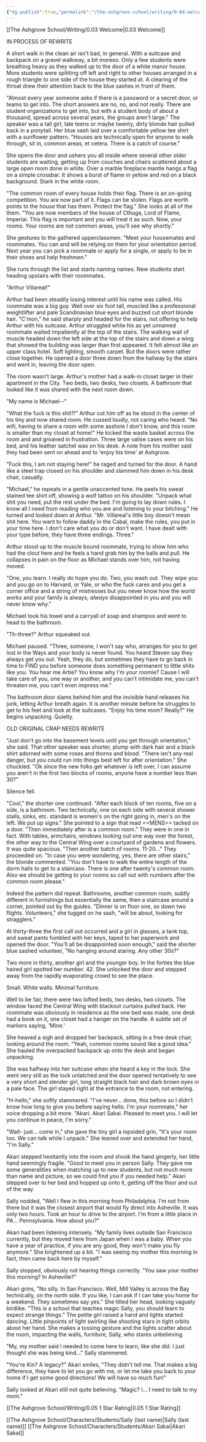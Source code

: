 ```yaml
---
{"dg-publish":true,"permalink":"/the-ashgrove-school/writing/0-04-welcome-to-your-house/"}
---
```


[[The Ashgrove School/Writing/0.03 Welcome\|0.03 Welcome]]

IN PROCESS OF REWRITE

A short walk in the clean air isn't bad, in general. With a suitcase and backpack on a gravel walkway, a bit moreso. Only a few students were breathing heavy as they walked up to the door of a white manor house. More students were splitting off left and right to other houses arranged in a rough triangle to one side of the house they started at. A clearing of the throat drew their attention back to the blue sashes in front of them. 

"Almost every year someone asks if there is a password or a secret door, or teams to get into. The short answers are no, no, and not really. There are student organizations to get into, but with a student body of about a thousand, spread across several years, the groups aren't large." The speaker was a tall girl, late teens or maybe twenty, dirty blonde hair pulled back in a ponytail. Her blue sash laid over a comfortable yellow tee shirt with a sunflower pattern. "Houses are technically open for anyone to walk through, sit in, common areas, et cetera. There is a catch of course." 

She opens the door and ushers you all inside where several other older students are waiting, getting up from couches and chairs scattered about a large open room done in white. Over a marble fireplace mantle hangs a flag on a simple crossbar. It shows a burst of flame in yellow and red on a black background. Stark in the white room. 

"The common room of every house holds their flag. There is an on-going competition. You are now part of it. Flags can be stolen. Flags are worth points to the house that has them. Protect the flag." She looks at all of the them. "You are now members of the house of Cthuga, Lord of Flame, Imperial. This flag is important and you will treat it as such. Now, your rooms. Your rooms are not common areas, you'll see why shortly." 

She gestures to the gathered upperclassmen.  "Meet your housemates and roommates. You can and will be relying on them for your orientation period. Next year you can pick a roommate or apply for a single, or apply to be in their shoes and help freshmen."

She runs through the list and starts naming names. New students start heading upstairs with their roommates. 

"Arthur Villareal!" 

Arthur had been steadily losing interest until his name was called. His roommate was a big guy. Well over six foot tall, muscled like a professional weightlifter and pale Scandinavian blue eyes and buzzed cut short blonde hair. "C'mon," he said sharply and headed for the stairs, not offering to help Arthur with his suitcase. Arthur struggled while his as yet unnamed roommate waited impatiently at the top of the stairs. The walking wall of muscle headed down the left side at the top of the stairs and down a wing that showed the building was larger than first appeared. It felt almost like an upper class hotel. Soft lighting, smooth carpet. But the doors were rather close together. He opened a door three down from the hallway by the stairs and went in, leaving the door open. 

The room wasn't large. Arthur's mother had a walk-in closet larger in their apartment in the City. Two beds, two desks, two closets. A bathroom that looked like it was shared with the next room down. 

"My name is Michael--"

"What the fuck is this shit?!" Arthur cut him off as he stood in the center of his tiny and now shared room. He cussed loudly, not caring who heard. "No wifi, having to share a room with some asshole I don't know, and this room is smaller than my closet at home!" He kicked the waste basket across the room and and groaned in frustration. Three large valise cases were on his bed, and his leather satchel was on his desk. A note from his mother said they had been sent on ahead and to 'enjoy his time' at Ashgrove. 

"Fuck this, I am not staying here!" he raged and turned for the door. A hand like a steel trap closed on his shoulder and slammed him down in his desk chair, casually. 

"Michael," he repeats in a gentle unaccented tone. He peels his sweat stained tee shirt off, showing a wolf tattoo on his shoulder. "Unpack what shit you need, put the rest under the bed. I'm going to lay down rules. I know all I need from reading who you are and listening to your bitching." He turned and looked down at Arthur. "Mr. Villareal's little boy doesn't mean shit here. You want to follow daddy in the Cabal, make the rules, you put in your time here. I don't care what you do or don't want. I have dealt with your type before, they have three endings. Three."

Arthur stood up to the muscle bound roommate, trying to show him who had the clout here and he feels a hand grab him by the balls and pull. He collapses in pain on the floor as Michael stands over him, not having moved. 

"One, you learn. I really do hope you do. Two, you wash out. They wipe you and you go on to Harvard, or Yale, or who the fuck cares and you get a corner office and a string of mistresses but you never know how the world *works* and your family is always, *always* disappointed in you and you will never know why."

Michael took his towel and a carryall of soap and shampoo and went to head to the bathroom. 

"Th-three?" Arthur squeaked out.

Michael paused. "Three, someone, I won't say who, arranges for you to get lost in the Ways and your body is never found. You heard Steven say they always get you out. Yeah, they do, but sometimes they have to go back in time to FIND you before someone does something permanent to little shits like you. You hear me Artie? You know why I'm your roomie? Cause I will take care of you, one way or another, and you can't intimidate me, you can't threaten me, you can't even impress me."

The bathroom door slams behind him and the invisible hand releases his junk, letting Arthur breath again. It is another minute before he struggles to get to his feet and look at the suitcases. "Enjoy his time mom? Really?" He begins unpacking. Quietly.







OLD ORIGINAL CRAP NEEDS REWRITE



"Just don't go into the basement levels until you get through orientation," she said. That other speaker was shorter, plump with dark hair and a black shirt adorned with some roses and thorns and blood. "There isn't any real danger, but you could run into things best left for after orientation." She chuckled. "Ok since the new folks get whatever is left over, I can assume you aren't in the first two blocks of rooms, anyone have a number less than 30?"

Silence fell.

"Cool," the shorter one continued. "After each block of ten rooms, five on a side, is a bathroom. Two technically, one on each side with several shower stalls, sinks, etc. standard is women's on the right going in, men's on the left. We put up signs." She pointed to a sign that read ==MENS== tacked on a door. "Then immediately after is a common room." They were in one in fact. With tables, armchairs, windows looking out one way over the forest, the other way to the Central Wing over a courtyard of gardens and flowers. It was quite spacious. "Then another batch of rooms. 11-20..." They proceeded on. "In case you were wondering, yes, there are other stairs," the blonde commented. "You don't have to walk the entire length of the dorm halls to get to a staircase. There is one after twenty's common room. Also we should be getting to your rooms so call out with numbers after the common room please." 

Indeed the pattern did repeat. Bathrooms, another common room, subtly different in furnishings but essentially the same, then a staircase around a corner, pointed out by the guides. "Dinner is on floor one, so down two flights. Volunteers," she tugged on he sash, "will be about, looking for stragglers."

At thirty-three the first call out occurred and a girl in glasses, a tank top, and sweat pants fumbled with her keys, taped to her paperwork and opened the door. "You'll all be disappointed soon enough," said the shorter blue sashed volunteer, "No hanging around staring. Any other 30s?" 

Two more in thirty, another girl and the younger boy. In the forties the blue haired girl spotted her number. 42. She unlocked the door and stepped away from the rapidly evaporating crowd to see the place. 

Small. White walls. Minimal furniture.

Well to be fair, there were two lofted beds, two desks, two closets. The window faced the Central Wing with blackout curtains pulled back. Her roommate was obviously in residence as the one bed was made, one desk had a book on it, one closet had a hanger on the handle. A subtle set of markers saying, 'Mine.'

She heaved a sigh and dropped her backpack, sitting in a free desk chair, looking around the room. "Yeah, common rooms sound like a good idea." She hauled the overpacked backpack up onto the desk and began unpacking. 

She was halfway into her suitcase when she heard a key in the lock. She went very still as the lock unlatched and the door opened tentatively to see a very short and slender girl, long straight black hair and dark brown eyes in a pale face. The girl stayed right at the entrance to the room, not entering. 

"H-hello," she softly stammered. "I've never... done, this before so I didn't know how long to give you before saying hello. I'm your roommate," her voice dropping a bit more. "Akari. Akari Sakai. Pleased to meet you. I will let you continue in peace, I'm sorry."

"Wait- just... come in," she gave the tiny girl a lopsided grin, "It's your room too. We can talk while I unpack." She leaned over and extended her hand, "I'm Sally."

Akari stepped hesitantly into the room and shook the hand gingerly, her little hand seemingly fragile. "Good to meet you in person Sally. They gave me some generalities when matching up to new students, but not much more than name and picture, so we could find you if you needed help." Akari stepped over to her bed and hopped up onto it, getting off the floor and out of the way. 

Sally nodded, "Well I flew in this morning from Philadelphia. I'm not from there but it was the closest airport that would fly direct into Asheville. It was only two hours. Took an hour to drive to the airport. I'm from a little place in PA... Pennsylvania. How about you?"

Akari had been listening intensely. "My family lives outside San Francisco currently, but they moved here from Japan when I was a baby. When you have a year of practice, if you are any good, they won't make you fly anymore." She brightened up a bit. "I was seeing my mother this morning in fact, then came back here by myself." 

Sally stopped, obviously not hearing things correctly. "You saw your mother this morning? In Asheville?"

Akari grins, "No silly. In San Francisco. Well, Mill Valley is across the Bay technically, on the north side. If you like, I can ask if I can take you home for a weekend. They sometimes say yes." She tilted her head, looking vaguely birdlike. "This is a school that teaches magic Sally, you should learn to expect strange things." The petite girl raised a hand and lights started dancing. Little pinpoints of light swirling like shooting stars in tight orbits about her hand. She makes a tossing gesture and the lights scatter about the room, impacting the walls, furniture, Sally, who stares unbelieving. 

"My, my mother said I needed to come here to learn, like she did. I just thought she was being kind..." Sally stammered.

"You're Kin? A legacy?" Akari smiles, "They didn't tell me. That makes a big difference, they have to let you go with me, or let me take you back to your home if I get some good directions! We will have so much fun!"

Sally looked at Akari still not quite believing. "Magic? I... I need to talk to my mom."

[[The Ashgrove School/Writing/0.05 1 Star Rating\|0.05 1 Star Rating]]

[[The Ashgrove School/Characters/Students/Sally (last name)\|Sally (last name)]]
[[The Ashgrove School/Characters/Students/Akari Sakai\|Akari Sakai]]
